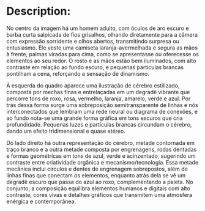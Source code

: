 
# Description:
No centro da imagem há um homem adulto, com óculos de aro escuro e barba curta salpicada de fios grisalhos, olhando diretamente para a câmera com expressão sorridente e olhos abertos, transmitindo surpresa ou entusiasmo. Ele veste uma camiseta laranja-avermelhada e segura as mãos à frente, palmas viradas para cima, como se apresentasse ou oferecesse os elementos ao seu redor. O rosto e as mãos estão bem iluminados, com alto contraste em relação ao fundo escuro, e pequenas partículas brancas pontilham a cena, reforçando a sensação de dinamismo.

À esquerda do quadro aparece uma ilustração de cérebro estilizado, composta por mechas finas e entrelaçadas em um degradê vibrante que percorre tons de roxo, rosa, vermelho, laranja, amarelo, verde e azul. Por trás dessa forma surge uma sobreposição semitransparente de linhas e nós interconectados que lembram uma rede neural ou diagrama de conexões, e ao fundo nota-se uma grande forma gráfica em tons escuros que cria profundidade. Pequenas luzes e partículas brancas circundam o cérebro, dando um efeito tridimensional e quase etéreo.

Do lado direito há outra representação do cérebro, metade contornada em traço branco e a outra metade composta por engrenagens, rodas dentadas e formas geométricas em tons de azul, verde e acinzentado, sugerindo um contraste entre criatividade orgânica e mecanismo/tecnologia. Essa metade mecânica inclui círculos e dentes de engrenagem sobrepostos, além de linhas finas que conectam os elementos, enquanto atrás dela se vê um degradê escuro que passa do azul ao roxo, complementando a paleta. No conjunto, a composição equilibra elementos humanos e digitais com alto contraste, cores vivas e detalhes gráficos que transmitem uma atmosfera enérgica e contemporânea.
